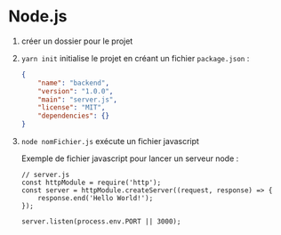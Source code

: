 # Node.js

1. créer un dossier pour le projet
1. `yarn init` initialise le projet en créant un fichier `package.json` :

    ```json
    {
        "name": "backend",
        "version": "1.0.0",
        "main": "server.js",
        "license": "MIT",
        "dependencies": {}
    }
    ```

1. `node nomFichier.js` exécute un fichier javascript

    Exemple de fichier javascript pour lancer un serveur node :

    ```
    // server.js
    const httpModule = require('http');
    const server = httpModule.createServer((request, response) => {
        response.end('Hello World!');
    });

    server.listen(process.env.PORT || 3000);
    ```